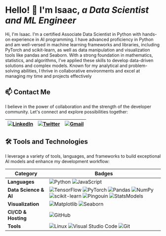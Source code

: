 # Hello! 👋 I'm Isaac, _a Data Scientist and ML Engineer_

Hi, I'm Isaac. I’m a certified Associate Data Scientist in Python with hands-on experience in AI programming. I have advanced proficiency in Python and am well-versed in machine learning frameworks and libraries, including PyTorch and scikit-learn, as well as data manipulation and visualization tools like pandas and Seaborn. With a strong foundation in mathematics, statistics, and algorithms, I’ve applied these skills to develop data-driven solutions and complex models. Known for my analytical and problem-solving abilities, I thrive in collaborative environments and excel at managing my time and projects effectively

## 📫 Contact Me

I believe in the power of collaboration and the strength of the developer community. Let's connect and explore possibilities together:

| [![LinkedIn](https://cdn.filestackcontent.com/AbAtIAdgVTdOHrJpBdwVDz/resize=width:50,height:50/https://cdn4.iconfinder.com/data/icons/social-media-logos-6/512/56-linkedin-256.png)](https://www.linkedin.com/in/isaac-adio/) | [![Twitter](https://cdn.filestackcontent.com/AbAtIAdgVTdOHrJpBdwVDz/resize=width:50,height:50/https://cdn2.iconfinder.com/data/icons/social-media-2285/512/1_Twitter3_colored_svg-512.png)](https://twitter.com/IzikAdio) | [![Gmail](https://cdn.filestackcontent.com/AbAtIAdgVTdOHrJpBdwVDz/resize=width:50,height:50/https://cdn4.iconfinder.com/data/icons/social-media-logos-6/512/112-gmail_email_mail-512.png)](mailto:adioisaac24@gmail.com) |
|---|---|---|

## 🛠️ Tools and Technologies

I leverage a variety of tools, languages, and frameworks to build exceptional AI models and enhance my development workflow:

Category | Badges
--- | ---
**Languages**  |  ![Python](https://img.shields.io/badge/python-%2314354C.svg?style=for-the-badge&logo=python&logoColor=white) ![JavaScript](https://img.shields.io/badge/javascript-%23323330.svg?style=for-the-badge&logo=javascript&logoColor=%23F7DF1E)
**Data Science & AI**  |  ![TensorFlow](https://img.shields.io/badge/TensorFlow-%23FF6F00.svg?style=for-the-badge&logo=TensorFlow&logoColor=white) ![PyTorch](https://img.shields.io/badge/PyTorch-%23EE4C2C.svg?style=for-the-badge&logo=PyTorch&logoColor=white) ![Pandas](https://img.shields.io/badge/pandas-%23150458.svg?style=for-the-badge&logo=pandas&logoColor=white) ![NumPy](https://img.shields.io/badge/numpy-%23013243.svg?style=for-the-badge&logo=numpy&logoColor=white) ![scikit-learn](https://img.shields.io/badge/scikit--learn-%23F7931E.svg?style=for-the-badge&logo=scikit-learn&logoColor=white) ![Pingouin](https://img.shields.io/badge/pingouin-%234285F4.svg?style=for-the-badge&logo=pingouin&logoColor=white) ![StatsModels](https://img.shields.io/badge/statsmodels-%234285F4.svg?style=for-the-badge&logo=statsmodels&logoColor=white)
**Visualization**  |  ![Matplotlib](https://img.shields.io/badge/Matplotlib-%2311577c.svg?style=for-the-badge&logo=Matplotlib&logoColor=white) ![Seaborn](https://img.shields.io/badge/Seaborn-%23C71585.svg?style=for-the-badge&logo=Seaborn&logoColor=white)
**CI/CD & Hosting**   | ![GitHub](https://img.shields.io/badge/github-%23121011.svg?style=for-the-badge&logo=github&logoColor=white)  
**Tools**  |  ![Linux](https://img.shields.io/badge/Linux-FCC624?style=for-the-badge&logo=linux&logoColor=black) ![Visual Studio Code](https://img.shields.io/badge/VisualStudioCode-0078d7.svg?style=for-the-badge&logo=visual-studio-code&logoColor=white) ![Git](https://img.shields.io/badge/Git-F05032?style=for-the-badge&logo=git&logoColor=white)

